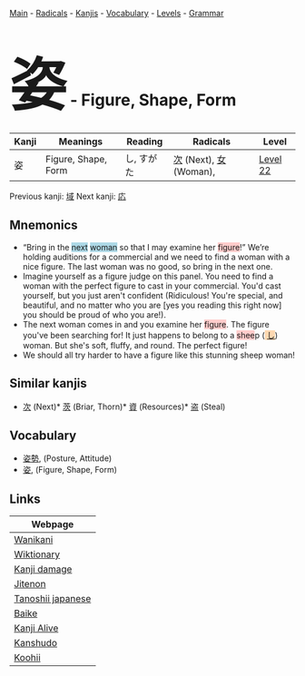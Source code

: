<style> bigfont {font-size: 100px}</style>
[Main](../index.md) -
[Radicals](../radicals.md) -
[Kanjis](../kanjis.md) -
[Vocabulary](../vocabulary.md) -
[Levels](../levels.md) -
[Grammar](../grammar.md)
# <bigfont> 姿</bigfont> - Figure, Shape, Form 

| Kanji | Meanings | Reading | Radicals | Level |
| --- | --- | --- | --- | --- |
| 姿 | Figure, Shape, Form | し, すがた | [次](../radicals/次.md) (Next), [女](../radicals/女.md) (Woman),  | [Level 22](../levels/wk_level22.md) |

Previous kanji: [域](域.md) Next kanji: [応](応.md) 

## Mnemonics
 * “Bring in the <span style="background-color:#ADD8E6"> next</span> <span style="background-color:#ADD8E6"> woman</span> so that I may examine her <span style="background-color:#ffcccb"> figure</span>!” We’re holding auditions for a commercial and we need to find a woman with a nice figure. The last woman was no good, so bring in the next one.
* Imagine yourself as a figure judge on this panel. You need to find a woman with the perfect figure to cast in your commercial. You'd cast yourself, but you just aren't confident (Ridiculous! You're special, and beautiful, and no matter who you are [yes you reading this right now] you should be proud of who you are!).
* The next woman comes in and you examine her <span style="background-color:#ffcccb"> figure</span>. The figure you've been searching for! It just happens to belong to a <span style="background-color:#ffcccb"> shee</span>p (<span style="background-color:#fed8b1"> [し](https://jisho.org/search/し)</span>) woman. But she's soft, fluffy, and round. The perfect figure!
* We should all try harder to have a figure like this stunning sheep woman!


## Similar kanjis
 * [次](次.md) (Next)* [茨](茨.md) (Briar, Thorn)* [資](資.md) (Resources)* [盗](盗.md) (Steal)


## Vocabulary
 * [姿勢](../vocabulary/姿.md), (Posture, Attitude)
* [姿](../vocabulary/姿.md), (Figure, Shape, Form)



## Links 

| Webpage |
| --- |
| [Wanikani          ](https://www.wanikani.com/kanji/姿) |
| [Wiktionary        ](https://en.wiktionary.org/wiki/姿) |
| [Kanji damage      ](http://www.kanjidamage.com/kanji/search?utf8=✓&q=姿) |
| [Jitenon           ](https://jitenon.com/kanji/姿) |
| [Tanoshii japanese ](https://www.tanoshiijapanese.com/dictionary/kanji.cfm?k=姿) |
| [Baike             ](https://baike.baidu.com/item/姿) |
| [Kanji Alive       ](https://app.kanjialive.com/姿) |
| [Kanshudo          ](https://www.kanshudo.com/searchmn?q=姿) |
| [Koohii            ](https://kanji.koohii.com/study/kanji/姿) |
